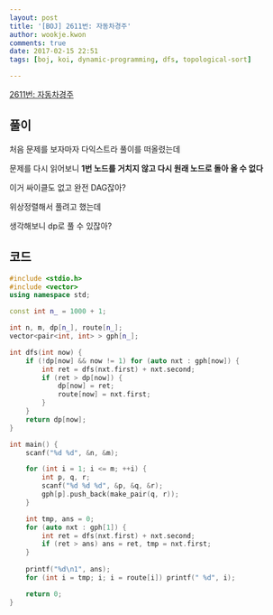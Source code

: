 ```yaml
---
layout: post
title: '[BOJ] 2611번: 자동차경주'
author: wookje.kwon
comments: true
date: 2017-02-15 22:51
tags: [boj, koi, dynamic-programming, dfs, topological-sort]

---
```


[2611번: 자동차경주](https://www.acmicpc.net/problem/2611)

## 풀이

처음 문제를 보자마자 다익스트라 풀이를 떠올렸는데  

문제를 다시 읽어보니 **1번 노드를 거치지 않고 다시 원래 노드로 돌아 올 수 없다**  

이거 싸이클도 없고 완전 DAG잖아?  

위상정렬해서 풀려고 했는데  

생각해보니 dp로 풀 수 있잖아?  

## 코드

```cpp
#include <stdio.h>
#include <vector>
using namespace std;

const int n_ = 1000 + 1;

int n, m, dp[n_], route[n_];
vector<pair<int, int> > gph[n_];

int dfs(int now) {
	if (!dp[now] && now != 1) for (auto nxt : gph[now]) {
		int ret = dfs(nxt.first) + nxt.second;
		if (ret > dp[now]) {
			dp[now] = ret;
			route[now] = nxt.first;
		}
	}
	return dp[now];
}

int main() {
	scanf("%d %d", &n, &m);

	for (int i = 1; i <= m; ++i) {
		int p, q, r;
		scanf("%d %d %d", &p, &q, &r);
		gph[p].push_back(make_pair(q, r));
	}

	int tmp, ans = 0;
	for (auto nxt : gph[1]) {
		int ret = dfs(nxt.first) + nxt.second;
		if (ret > ans) ans = ret, tmp = nxt.first;
	}
	
	printf("%d\n1", ans);
	for (int i = tmp; i; i = route[i]) printf(" %d", i);

	return 0;
}
```